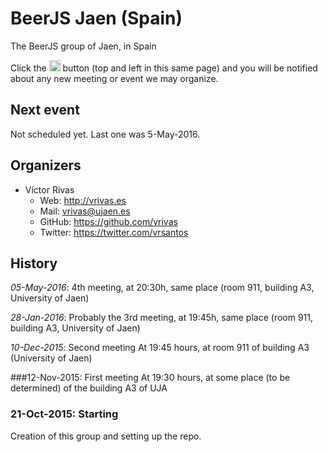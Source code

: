 # BeerJS Jaen (Spain)

The BeerJS group of Jaen, in Spain

Click the <img src="http://beerjs.github.io/sf/assets/watch.png" height="18"> button (top and left in this same page) 
and you will be notified about any new meeting or event we may organize.

## Next event
Not scheduled yet. Last one was 5-May-2016.

## Organizers

* Víctor Rivas
  * Web: http://vrivas.es
  * Mail: vrivas@ujaen.es
  * GitHub: https://github.com/vrivas
  * Twitter: https://twitter.com/vrsantos

## History
*05-May-2016*: 4th meeting, at 20:30h, same place (room 911, building A3, University of Jaen)


*28-Jan-2016*: Probably the 3rd meeting, at 19:45h, same place (room 911, building A3, University of Jaen)

*10-Dec-2015*: Second meeting
At 19:45 hours, at room 911 of building A3 (University of Jaen)

###12-Nov-2015: First meeting
At 19:30 hours, at some place (to be determined) of the building A3 of UJA

### 21-Oct-2015: Starting
Creation of this group and setting up the repo.

